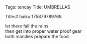 Tags: tencay
Title: UMBRELLAS
  
Title:# haiku 175879789768
  
let there fall the rains  
then get into proper water proof gear  
both mandies prepare the food  
